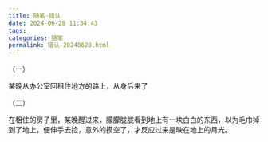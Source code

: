 ```yaml
---
title: 随笔·错认
date: 2024-06-28 11:34:43
tags: 
categories: 随笔
permalink: 错认-20240628.html
---
```

（一）

某晚从办公室回租住地方的路上，从身后来了

（二）

在租住的房子里，某晚醒过来，朦朦胧胧看到地上有一块白白的东西，以为毛巾掉到了地上，便伸手去捡，意外的摸空了，才反应过来是映在地上的月光。